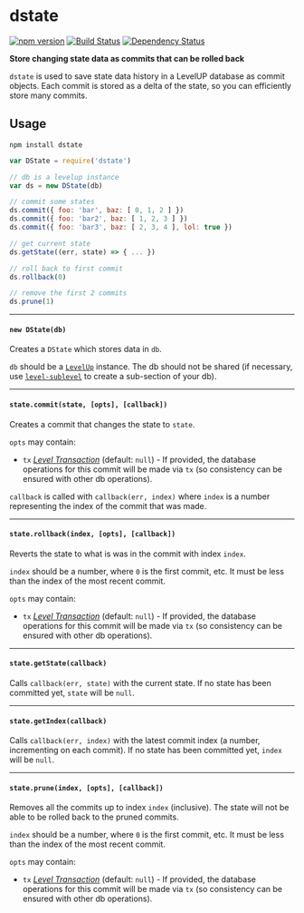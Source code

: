 # dstate

[![npm version](https://img.shields.io/npm/v/dstate.svg)](https://www.npmjs.com/package/dstate)
[![Build Status](https://travis-ci.org/mappum/dstate.svg?branch=master)](https://travis-ci.org/mappum/dstate)
[![Dependency Status](https://david-dm.org/mappum/dstate.svg)](https://david-dm.org/mappum/dstate)

**Store changing state data as commits that can be rolled back**

`dstate` is used to save state data history in a LevelUP database as commit objects. Each commit is stored as a delta of the state, so you can efficiently store many commits.

## Usage

`npm install dstate`

```js
var DState = require('dstate')

// db is a levelup instance
var ds = new DState(db)

// commit some states
ds.commit({ foo: 'bar', baz: [ 0, 1, 2 ] })
ds.commit({ foo: 'bar2', baz: [ 1, 2, 3 ] })
ds.commit({ foo: 'bar3', baz: [ 2, 3, 4 ], lol: true })

// get current state
ds.getState((err, state) => { ... })

// roll back to first commit
ds.rollback(0)

// remove the first 2 commits
ds.prune(1)
```

----
#### `new DState(db)`

Creates a `DState` which stores data in `db`.

`db` should be a [`LevelUp`](https://github.com/Level/levelup) instance. The db should not be shared (if necessary, use [`level-sublevel`](https://github.com/dominictarr/level-sublevel) to create a sub-section of your db).

----
#### `state.commit(state, [opts], [callback])`

Creates a commit that changes the state to `state`.

`opts` may contain:
- `tx` [*Level Transaction*](https://github.com/cshum/level-transactions) (default: `null`) - If provided, the database operations for this commit will be made via `tx` (so consistency can be ensured with other db operations).

`callback` is called with `callback(err, index)` where `index` is a number representing the index of the commit that was made.

----
#### `state.rollback(index, [opts], [callback])`

Reverts the state to what is was in the commit with index `index`.

`index` should be a number, where `0` is the first commit, etc. It must be less than the index of the most recent commit.

`opts` may contain:
- `tx` [*Level Transaction*](https://github.com/cshum/level-transactions) (default: `null`) - If provided, the database operations for this commit will be made via `tx` (so consistency can be ensured with other db operations).

----
#### `state.getState(callback)`

Calls `callback(err, state)` with the current state. If no state has been committed yet, `state` will be `null`.

----
#### `state.getIndex(callback)`

Calls `callback(err, index)` with the latest commit index (a number, incrementing on each commit). If no state has been committed yet, `index` will be `null`.

----
#### `state.prune(index, [opts], [callback])`

Removes all the commits up to index `index` (inclusive). The state will not be able to be rolled back to the pruned commits.

`index` should be a number, where `0` is the first commit, etc. It must be less than the index of the most recent commit.

`opts` may contain:
- `tx` [*Level Transaction*](https://github.com/cshum/level-transactions) (default: `null`) - If provided, the database operations for this commit will be made via `tx` (so consistency can be ensured with other db operations).
